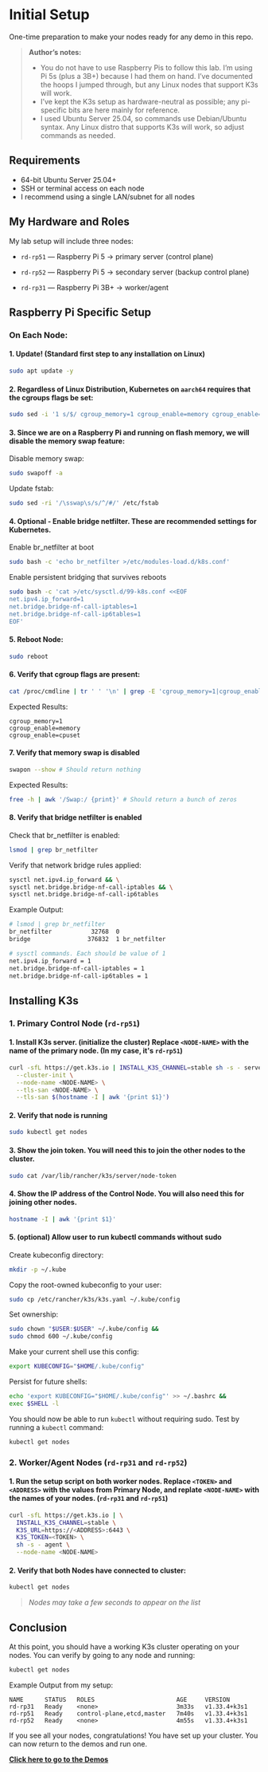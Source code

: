 # Initial Setup

One-time preparation to make your nodes ready for any demo in this repo.

> **Author’s notes:**  
>- You do not have to use Raspberry Pis to follow this lab. I’m using Pi 5s (plus a 3B+) because I had them on hand. I’ve documented the hoops I jumped through, but any Linux nodes that support K3s will work.  
>- I’ve kept the K3s setup as hardware-neutral as possible; any pi-specific bits are here mainly for reference.  
>- I used Ubuntu Server 25.04, so commands use Debian/Ubuntu syntax. Any Linux distro that supports K3s will work, so adjust commands as needed.


## Requirements

- 64-bit Ubuntu Server 25.04+
- SSH or terminal access on each node
- I recommend using a single LAN/subnet for all nodes

## My Hardware and Roles

My lab setup will include three nodes:

- `rd-rp51` — Raspberry Pi 5 → primary server (control plane)

- `rd-rp52` — Raspberry Pi 5 → secondary server (backup control plane)

- `rd-rp31` — Raspberry Pi 3B+ → worker/agent

## Raspberry Pi Specific Setup

### On Each Node:

#### 1. Update! (Standard first step to any installation on Linux)
```bash
sudo apt update -y
```

#### 2. Regardless of Linux Distribution, Kubernetes on `aarch64` requires that the cgroups flags be set:
```bash
sudo sed -i '1 s/$/ cgroup_memory=1 cgroup_enable=memory cgroup_enable=cpuset/' /boot/firmware/cmdline.txt
```

#### 3. Since we are on a Raspberry Pi and running on flash memory, we will disable the memory swap feature:
Disable memory swap:
```bash
sudo swapoff -a
```

Update fstab:
```bash
sudo sed -ri '/\sswap\s/s/^/#/' /etc/fstab
```

#### 4. Optional - Enable bridge netfilter. These are recommended settings for Kubernetes.
Enable br_netfilter at boot
```bash
sudo bash -c 'echo br_netfilter >/etc/modules-load.d/k8s.conf'
```

Enable persistent bridging that survives reboots
```bash
sudo bash -c 'cat >/etc/sysctl.d/99-k8s.conf <<EOF
net.ipv4.ip_forward=1
net.bridge.bridge-nf-call-iptables=1
net.bridge.bridge-nf-call-ip6tables=1
EOF'
```

#### 5. Reboot Node:
```bash
sudo reboot
```

#### 6. Verify that cgroup flags are present:
```bash
cat /proc/cmdline | tr ' ' '\n' | grep -E 'cgroup_memory=1|cgroup_enable=memory|cgroup_enable=cpuset'
```
Expected Results:
```text
cgroup_memory=1
cgroup_enable=memory
cgroup_enable=cpuset
```

#### 7. Verify that memory swap is disabled
```bash
swapon --show # Should return nothing
```
Expected Results:
```bash
free -h | awk '/Swap:/ {print}' # Should return a bunch of zeros
```

#### 8. Verify that bridge netfilter is enabled
Check that br_netfilter is enabled:
```bash
lsmod | grep br_netfilter
```

Verify that network bridge rules applied:
```bash
sysctl net.ipv4.ip_forward && \
sysctl net.bridge.bridge-nf-call-iptables && \
sysctl net.bridge.bridge-nf-call-ip6tables
```

Example Output:
```bash
# lsmod | grep br_netfilter
br_netfilter           32768  0
bridge                376832  1 br_netfilter

# sysctl commands. Each should be value of 1
net.ipv4.ip_forward = 1
net.bridge.bridge-nf-call-iptables = 1
net.bridge.bridge-nf-call-ip6tables = 1
```

## Installing K3s

### 1. Primary Control Node (`rd-rp51`)

#### 1. Install K3s server. (initialize the cluster) Replace `<NODE-NAME>` with the name of the primary node. (In my case, it's `rd-rp51`)
```bash
curl -sfL https://get.k3s.io | INSTALL_K3S_CHANNEL=stable sh -s - server \
  --cluster-init \
  --node-name <NODE-NAME> \
  --tls-san <NODE-NAME> \
  --tls-san $(hostname -I | awk '{print $1}')
```

#### 2. Verify that node is running
```bash
sudo kubectl get nodes
```

#### 3. Show the join token. You will need this to join the other nodes to the cluster.
```bash
sudo cat /var/lib/rancher/k3s/server/node-token
```

#### 4. Show the IP address of the Control Node. You will also need this for joining other nodes.
```bash
hostname -I | awk '{print $1}'
```

#### 5. (optional) Allow user to run kubectl commands without sudo

Create kubeconfig directory:
```bash
mkdir -p ~/.kube
```

Copy the root-owned kubeconfig to your user:
```bash
sudo cp /etc/rancher/k3s/k3s.yaml ~/.kube/config
```

Set ownership:
```bash
sudo chown "$USER:$USER" ~/.kube/config &&
sudo chmod 600 ~/.kube/config
```

Make your current shell use this config:
```bash
export KUBECONFIG="$HOME/.kube/config"
```

Persist for future shells:
```bash
echo 'export KUBECONFIG="$HOME/.kube/config"' >> ~/.bashrc &&
exec $SHELL -l
```

You should now be able to run `kubectl` without requiring sudo. Test by running a `kubectl` command:
```bash
kubectl get nodes
```

### 2. Worker/Agent Nodes (`rd-rp31` and `rd-rp52`)

#### 1. Run the setup script on both worker nodes. Replace `<TOKEN>` and `<ADDRESS>` with the values from Primary Node, and replate `<NODE-NAME>` with the names of your nodes. (`rd-rp31` and `rd-rp51`)
```bash
curl -sfL https://get.k3s.io | \
  INSTALL_K3S_CHANNEL=stable \
  K3S_URL=https://<ADDRESS>:6443 \
  K3S_TOKEN=<TOKEN> \
  sh -s - agent \
  --node-name <NODE-NAME>
```

#### 2. Verify that both Nodes have connected to cluster:
```bash
kubectl get nodes
```
>*Nodes may take a few seconds to appear on the list*

## Conclusion

At this point, you should have a working K3s cluster operating on your nodes. You can verify by going to any node and running:
```bash
kubectl get nodes
```

Example Output from my setup:
```text
NAME      STATUS   ROLES                       AGE     VERSION
rd-rp31   Ready    <none>                      3m33s   v1.33.4+k3s1
rd-rp51   Ready    control-plane,etcd,master   7m40s   v1.33.4+k3s1
rd-rp52   Ready    <none>                      4m55s   v1.33.4+k3s1
```

If you see all your nodes, congratulations! You have set up your cluster. You can now return to the demos and run one.

[**Click here to go to the Demos**](../README.md#demos)